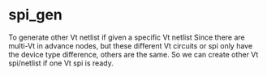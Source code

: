 # spi_gen
To generate other Vt netlist if given a specific Vt netlist
Since there are multi-Vt in advance nodes, but these different Vt circuits or spi only have the device type difference, 
others are the same. So we can create other Vt spi/netlist if one Vt spi is ready.
